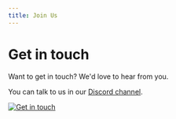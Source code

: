 ```yaml
---
title: Join Us
---
```


# Get in touch

Want to get in touch? We'd love to hear from you.

You can talk to us in our [Discord channel](https://discord.gg/HPFF83fTR4).

<div class="container">
  <div class="row">
    <div class="col col--6">
      <a href="https://discord.gg/HPFF83fTR4">
        <img src="../../img/undraw_contact_us_15o2.svg" alt="Get in touch" />
      </a>
    </div>
  </div>
</div>
